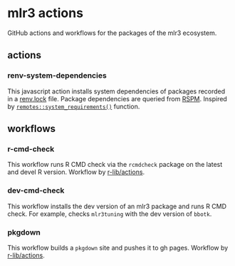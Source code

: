# mlr3 actions

GitHub actions and workflows for the packages of the mlr3 ecosystem.

## actions
### renv-system-dependencies

This javascript action installs system dependencies of packages recorded in a [renv.lock](https://rstudio.github.io/renv/articles/renv.html) file. Package dependencies are queried from [RSPM](https://github.com/rstudio/r-system-requirements). Inspired by [`remotes::system_requirements()`](https://github.com/r-lib/remotes) function.

## workflows

### r-cmd-check

This workflow runs R CMD check via the `rcmdcheck` package on the latest and devel R version.
Workflow by [r-lib/actions](https://github.com/r-lib/actions).

### dev-cmd-check

This workflow installs the dev version of an mlr3 package and runs R CMD check.
For example, checks `mlr3tuning` with the dev version of `bbotk`.

### pkgdown

This workflow builds a `pkgdown` site and pushes it to gh pages.
Workflow by [r-lib/actions](https://github.com/r-lib/actions).



